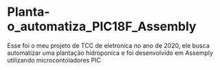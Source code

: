 # Planta-o_automatiza_PIC18F_Assembly
Esse foi o meu projeto de TCC de eletronica no ano de 2020, ele busca automatizar uma plantação hidroponica e foi desenvolvido em Assemply utilizando microcontoladores PIC

